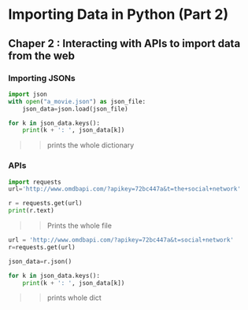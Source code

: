 # Importing Data in Python (Part 2)

## Chaper 2 : Interacting with APIs to import data from the web

### Importing JSONs

```python
import json
with open("a_movie.json") as json_file:
    json_data=json.load(json_file)

for k in json_data.keys():
    print(k + ': ', json_data[k])
```
>>prints the whole dictionary

### APIs
```python
import requests
url='http://www.omdbapi.com/?apikey=72bc447a&t=the+social+network'

r = requests.get(url)
print(r.text)
```
>>Prints the whole file

```python
url = 'http://www.omdbapi.com/?apikey=72bc447a&t=social+network'
r=requests.get(url)

json_data=r.json()

for k in json_data.keys():
    print(k + ': ', json_data[k])
```
>>prints whole dict
